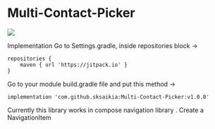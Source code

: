 # Multi-Contact-Picker
[![](https://jitpack.io/v/sksaikia/Multi-Contact-Picker.svg)](https://jitpack.io/#sksaikia/Multi-Contact-Picker)


Implementation
Go to Settings.gradle, inside repositories block ->

``` 
repositories {  
    maven { url 'https://jitpack.io' }
} 
```
Go to your module build.gradle file and put this method  ->

```
implementation 'com.github.sksaikia:Multi-Contact-Picker:v1.0.0'
```

Currently this library works in compose navigation library . Create a NavigationItem 
